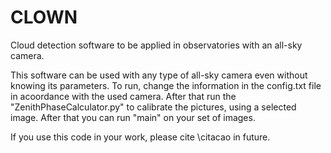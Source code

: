 # CLOWN
Cloud detection software to be applied in observatories with an all-sky camera.


This software can be used with any type of all-sky camera even without knowing its parameters. To run, change the information in the config.txt file in acoordance with the used camera.
After that run the "ZenithPhaseCalculator.py" to calibrate the pictures, using a selected image. After that you can run "main" on your set of images.

If you use this code in your work, please cite \citacao in future.

